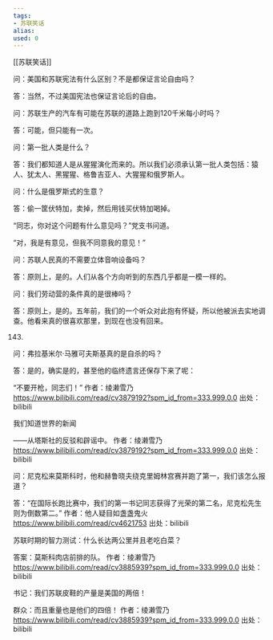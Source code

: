 ```yaml
---
tags: 
- 苏联笑话 
alias:
used: 0
---
```

[[苏联笑话]]

问：美国和苏联宪法有什么区别？不是都保证言论自由吗？

答：当然，不过美国宪法也保证言论后的自由。

问：苏联生产的汽车有可能在苏联的道路上跑到120千米每小时吗？ 

答：可能，但只能有一次。

问：第一批人类是什么？

答：我们都知道人是从猩猩演化而来的。所以我们必须承认第一批人类包括：猿人、犹太人、黑猩猩、格鲁吉亚人、大猩猩和俄罗斯人。

问：什么是俄罗斯式的生意？

答：偷一筐伏特加，卖掉，然后用钱买伏特加喝掉。 

“同志，你对这个问题有什么意见吗？”党支书问道。

“对，我是有意见，但我不同意我的意见！”

问：苏联人民真的不需要立体音响设备吗？

答：原则上，是的。人们从各个方向听到的东西几乎都是一模一样的。 

问：我们劳动营的条件真的是很棒吗？

答：原则上，是的。五年前，我们的一个听众对此抱有怀疑，所以他被派去实地调查。他看来真的很喜欢那里，到现在也没有回来。



143.

问：弗拉基米尔·马雅可夫斯基真的是自杀的吗？

答：是的，确实是的，甚至他的临终遗言还保存下来了呢：

“不要开枪，同志们！” 作者：绫濑雪乃 https://www.bilibili.com/read/cv3879192?spm_id_from=333.999.0.0 出处：bilibili

我们知道世界的新闻

——从塔斯社的反驳和辟谣中。 作者：绫濑雪乃 https://www.bilibili.com/read/cv3879192?spm_id_from=333.999.0.0 出处：bilibili


问：尼克松来莫斯科时，他和赫鲁晓夫绕克里姆林宫赛并跑了第一，我们该怎么报道？

答：“在国际长跑比赛中，我们的第一书记同志获得了光荣的第二名，尼克松先生则为倒数第二。” 作者：他人疑目如盏盏鬼火 https://www.bilibili.com/read/cv4621753 出处：bilibili

苏联时期的智力测试：什么长达两公里并且老吃白菜？

答案：莫斯科肉店前排的队。 作者：绫濑雪乃 https://www.bilibili.com/read/cv3885939?spm_id_from=333.999.0.0 出处：bilibili

书记：我们苏联皮鞋的产量是美国的两倍！

群众：而且重量也是他们的四倍！ 作者：绫濑雪乃 https://www.bilibili.com/read/cv3885939?spm_id_from=333.999.0.0 出处：bilibili














